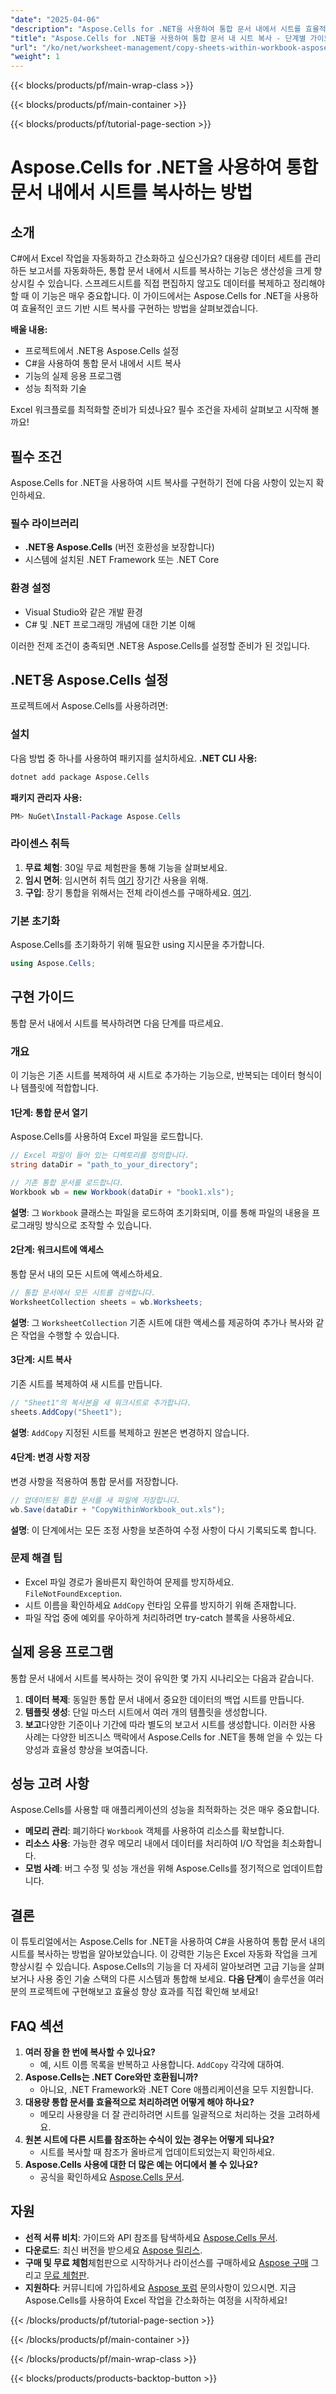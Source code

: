 ```yaml
---
"date": "2025-04-06"
"description": "Aspose.Cells for .NET을 사용하여 통합 문서 내에서 시트를 효율적으로 복사하는 방법을 알아보세요. 이 포괄적인 가이드를 통해 Excel 자동화를 간소화하세요."
"title": "Aspose.Cells for .NET을 사용하여 통합 문서 내 시트 복사 - 단계별 가이드"
"url": "/ko/net/worksheet-management/copy-sheets-within-workbook-aspose-cells-net/"
"weight": 1
---
```


{{< blocks/products/pf/main-wrap-class >}}

{{< blocks/products/pf/main-container >}}

{{< blocks/products/pf/tutorial-page-section >}}


# Aspose.Cells for .NET을 사용하여 통합 문서 내에서 시트를 복사하는 방법
## 소개
C#에서 Excel 작업을 자동화하고 간소화하고 싶으신가요? 대용량 데이터 세트를 관리하든 보고서를 자동화하든, 통합 문서 내에서 시트를 복사하는 기능은 생산성을 크게 향상시킬 수 있습니다. 스프레드시트를 직접 편집하지 않고도 데이터를 복제하고 정리해야 할 때 이 기능은 매우 중요합니다. 이 가이드에서는 Aspose.Cells for .NET을 사용하여 효율적인 코드 기반 시트 복사를 구현하는 방법을 살펴보겠습니다.

**배울 내용:**
- 프로젝트에서 .NET용 Aspose.Cells 설정
- C#을 사용하여 통합 문서 내에서 시트 복사
- 기능의 실제 응용 프로그램
- 성능 최적화 기술

Excel 워크플로를 최적화할 준비가 되셨나요? 필수 조건을 자세히 살펴보고 시작해 볼까요!
## 필수 조건
Aspose.Cells for .NET을 사용하여 시트 복사를 구현하기 전에 다음 사항이 있는지 확인하세요.

### 필수 라이브러리
- **.NET용 Aspose.Cells** (버전 호환성을 보장합니다)
- 시스템에 설치된 .NET Framework 또는 .NET Core

### 환경 설정
- Visual Studio와 같은 개발 환경
- C# 및 .NET 프로그래밍 개념에 대한 기본 이해

이러한 전제 조건이 충족되면 .NET용 Aspose.Cells를 설정할 준비가 된 것입니다.
## .NET용 Aspose.Cells 설정
프로젝트에서 Aspose.Cells를 사용하려면:
### 설치
다음 방법 중 하나를 사용하여 패키지를 설치하세요.
**.NET CLI 사용:**
```bash
dotnet add package Aspose.Cells
```
**패키지 관리자 사용:**
```powershell
PM> NuGet\Install-Package Aspose.Cells
```
### 라이센스 취득
1. **무료 체험**: 30일 무료 체험판을 통해 기능을 살펴보세요.
2. **임시 면허**: 임시면허 취득 [여기](https://purchase.aspose.com/temporary-license/) 장기간 사용을 위해.
3. **구입**: 장기 통합을 위해서는 전체 라이센스를 구매하세요. [여기](https://purchase.aspose.com/buy).
### 기본 초기화
Aspose.Cells를 초기화하기 위해 필요한 using 지시문을 추가합니다.
```csharp
using Aspose.Cells;
```
## 구현 가이드
통합 문서 내에서 시트를 복사하려면 다음 단계를 따르세요.
### 개요
이 기능은 기존 시트를 복제하여 새 시트로 추가하는 기능으로, 반복되는 데이터 형식이나 템플릿에 적합합니다.
#### 1단계: 통합 문서 열기
Aspose.Cells를 사용하여 Excel 파일을 로드합니다.
```csharp
// Excel 파일이 들어 있는 디렉토리를 정의합니다.
string dataDir = "path_to_your_directory";

// 기존 통합 문서를 로드합니다.
Workbook wb = new Workbook(dataDir + "book1.xls");
```
**설명**: 그 `Workbook` 클래스는 파일을 로드하여 초기화되며, 이를 통해 파일의 내용을 프로그래밍 방식으로 조작할 수 있습니다.
#### 2단계: 워크시트에 액세스
통합 문서 내의 모든 시트에 액세스하세요.
```csharp
// 통합 문서에서 모든 시트를 검색합니다.
WorksheetCollection sheets = wb.Worksheets;
```
**설명**: 그 `WorksheetCollection` 기존 시트에 대한 액세스를 제공하여 추가나 복사와 같은 작업을 수행할 수 있습니다.
#### 3단계: 시트 복사
기존 시트를 복제하여 새 시트를 만듭니다.
```csharp
// "Sheet1"의 복사본을 새 워크시트로 추가합니다.
sheets.AddCopy("Sheet1");
```
**설명**: `AddCopy` 지정된 시트를 복제하고 원본은 변경하지 않습니다.
#### 4단계: 변경 사항 저장
변경 사항을 적용하여 통합 문서를 저장합니다.
```csharp
// 업데이트된 통합 문서를 새 파일에 저장합니다.
wb.Save(dataDir + "CopyWithinWorkbook_out.xls");
```
**설명**: 이 단계에서는 모든 조정 사항을 보존하여 수정 사항이 다시 기록되도록 합니다.
### 문제 해결 팁
- Excel 파일 경로가 올바른지 확인하여 문제를 방지하세요. `FileNotFoundException`.
- 시트 이름을 확인하세요 `AddCopy` 런타임 오류를 방지하기 위해 존재합니다.
- 파일 작업 중에 예외를 우아하게 처리하려면 try-catch 블록을 사용하세요.
## 실제 응용 프로그램
통합 문서 내에서 시트를 복사하는 것이 유익한 몇 가지 시나리오는 다음과 같습니다.
1. **데이터 복제**: 동일한 통합 문서 내에서 중요한 데이터의 백업 시트를 만듭니다.
2. **템플릿 생성**: 단일 마스터 시트에서 여러 개의 템플릿을 생성합니다.
3. **보고**다양한 기준이나 기간에 따라 별도의 보고서 시트를 생성합니다.
이러한 사용 사례는 다양한 비즈니스 맥락에서 Aspose.Cells for .NET을 통해 얻을 수 있는 다양성과 효율성 향상을 보여줍니다.
## 성능 고려 사항
Aspose.Cells를 사용할 때 애플리케이션의 성능을 최적화하는 것은 매우 중요합니다.
- **메모리 관리**: 폐기하다 `Workbook` 객체를 사용하여 리소스를 확보합니다.
- **리소스 사용**: 가능한 경우 메모리 내에서 데이터를 처리하여 I/O 작업을 최소화합니다.
- **모범 사례**: 버그 수정 및 성능 개선을 위해 Aspose.Cells를 정기적으로 업데이트합니다.
## 결론
이 튜토리얼에서는 Aspose.Cells for .NET을 사용하여 C#을 사용하여 통합 문서 내의 시트를 복사하는 방법을 알아보았습니다. 이 강력한 기능은 Excel 자동화 작업을 크게 향상시킬 수 있습니다. Aspose.Cells의 기능을 더 자세히 알아보려면 고급 기능을 살펴보거나 사용 중인 기술 스택의 다른 시스템과 통합해 보세요.
**다음 단계**이 솔루션을 여러분의 프로젝트에 구현해보고 효율성 향상 효과를 직접 확인해 보세요!
## FAQ 섹션
1. **여러 장을 한 번에 복사할 수 있나요?**
   - 예, 시트 이름 목록을 반복하고 사용합니다. `AddCopy` 각각에 대하여.
2. **Aspose.Cells는 .NET Core와만 호환됩니까?**
   - 아니요, .NET Framework와 .NET Core 애플리케이션을 모두 지원합니다.
3. **대용량 통합 문서를 효율적으로 처리하려면 어떻게 해야 하나요?**
   - 메모리 사용량을 더 잘 관리하려면 시트를 일괄적으로 처리하는 것을 고려하세요.
4. **원본 시트에 다른 시트를 참조하는 수식이 있는 경우는 어떻게 되나요?**
   - 시트를 복사할 때 참조가 올바르게 업데이트되었는지 확인하세요.
5. **Aspose.Cells 사용에 대한 더 많은 예는 어디에서 볼 수 있나요?**
   - 공식을 확인하세요 [Aspose.Cells 문서](https://reference.aspose.com/cells/net/).
## 자원
- **선적 서류 비치**: 가이드와 API 참조를 탐색하세요 [Aspose.Cells 문서](https://reference.aspose.com/cells/net/).
- **다운로드**: 최신 버전을 받으세요 [Aspose 릴리스](https://releases.aspose.com/cells/net/).
- **구매 및 무료 체험**체험판으로 시작하거나 라이선스를 구매하세요 [Aspose 구매](https://purchase.aspose.com/buy) 그리고 [무료 체험판](https://releases.aspose.com/cells/net/).
- **지원하다**: 커뮤니티에 가입하세요 [Aspose 포럼](https://forum.aspose.com/c/cells/9) 문의사항이 있으시면.
지금 Aspose.Cells를 사용하여 Excel 작업을 간소화하는 여정을 시작하세요!

{{< /blocks/products/pf/tutorial-page-section >}}

{{< /blocks/products/pf/main-container >}}

{{< /blocks/products/pf/main-wrap-class >}}

{{< blocks/products/products-backtop-button >}}